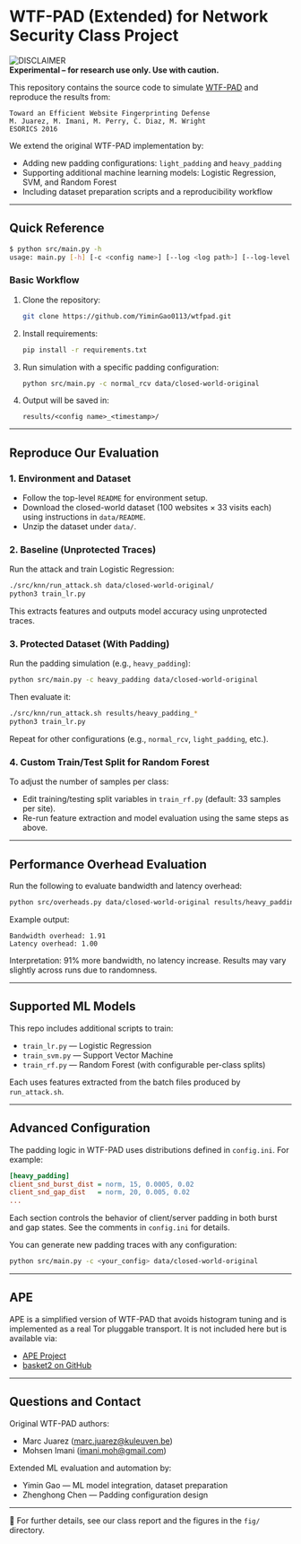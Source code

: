 # WTF-PAD (Extended) for Network Security Class Project

![DISCLAIMER](https://upload.wikimedia.org/wikipedia/commons/thumb/d/d7/Dialog-warning-orange.svg/40px-Dialog-warning-orange.svg.png "experimental")  
**Experimental – for research use only. Use with caution.**

This repository contains the source code to simulate [WTF-PAD](https://homes.esat.kuleuven.be/~mjuarezm/index_files/pdf/esorics16.pdf) and reproduce the results from:

```
Toward an Efficient Website Fingerprinting Defense  
M. Juarez, M. Imani, M. Perry, C. Diaz, M. Wright  
ESORICS 2016
```

We extend the original WTF-PAD implementation by:
- Adding new padding configurations: `light_padding` and `heavy_padding`
- Supporting additional machine learning models: Logistic Regression, SVM, and Random Forest
- Including dataset preparation scripts and a reproducibility workflow

---

## Quick Reference

```bash
$ python src/main.py -h
usage: main.py [-h] [-c <config name>] [--log <log path>] [--log-level <log level>] <traces path>
```

### Basic Workflow

1. Clone the repository:
    ```bash
    git clone https://github.com/YiminGao0113/wtfpad.git
    ```

2. Install requirements:
    ```bash
    pip install -r requirements.txt
    ```

3. Run simulation with a specific padding configuration:
    ```bash
    python src/main.py -c normal_rcv data/closed-world-original
    ```

4. Output will be saved in:
    ```
    results/<config name>_<timestamp>/
    ```

---

## Reproduce Our Evaluation

### 1. Environment and Dataset

- Follow the top-level `README` for environment setup.
- Download the closed-world dataset (100 websites × 33 visits each) using instructions in `data/README`.
- Unzip the dataset under `data/`.

### 2. Baseline (Unprotected Traces)

Run the attack and train Logistic Regression:
```bash
./src/knn/run_attack.sh data/closed-world-original/
python3 train_lr.py
```

This extracts features and outputs model accuracy using unprotected traces.

### 3. Protected Dataset (With Padding)

Run the padding simulation (e.g., `heavy_padding`):
```bash
python src/main.py -c heavy_padding data/closed-world-original
```

Then evaluate it:
```bash
./src/knn/run_attack.sh results/heavy_padding_*
python3 train_lr.py
```

Repeat for other configurations (e.g., `normal_rcv`, `light_padding`, etc.).

### 4. Custom Train/Test Split for Random Forest

To adjust the number of samples per class:
- Edit training/testing split variables in `train_rf.py` (default: 33 samples per site).
- Re-run feature extraction and model evaluation using the same steps as above.

---

## Performance Overhead Evaluation

Run the following to evaluate bandwidth and latency overhead:
```bash
python src/overheads.py data/closed-world-original results/heavy_padding_*
```

Example output:
```
Bandwidth overhead: 1.91
Latency overhead: 1.00
```

Interpretation: 91% more bandwidth, no latency increase. Results may vary slightly across runs due to randomness.

---

## Supported ML Models

This repo includes additional scripts to train:
- `train_lr.py` — Logistic Regression
- `train_svm.py` — Support Vector Machine
- `train_rf.py` — Random Forest (with configurable per-class splits)

Each uses features extracted from the batch files produced by `run_attack.sh`.

---

## Advanced Configuration

The padding logic in WTF-PAD uses distributions defined in `config.ini`. For example:

```ini
[heavy_padding]
client_snd_burst_dist = norm, 15, 0.0005, 0.02
client_snd_gap_dist   = norm, 20, 0.005, 0.02
...
```

Each section controls the behavior of client/server padding in both burst and gap states. See the comments in `config.ini` for details.

You can generate new padding traces with any configuration:
```bash
python src/main.py -c <your_config> data/closed-world-original
```

---

## APE

APE is a simplified version of WTF-PAD that avoids histogram tuning and is implemented as a real Tor pluggable transport. It is not included here but is available via:
- [APE Project](https://www.cs.kau.se/pulls/hot/thebasketcase-ape/)
- [basket2 on GitHub](https://github.com/pylls/basket2)

---

## Questions and Contact

Original WTF-PAD authors:
- Marc Juarez (marc.juarez@kuleuven.be)
- Mohsen Imani (imani.moh@gmail.com)

Extended ML evaluation and automation by:
- Yimin Gao — ML model integration, dataset preparation
- Zhenghong Chen — Padding configuration design


---

📌 For further details, see our class report and the figures in the `fig/` directory.
